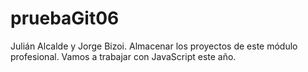 # pruebaGit06
Julián Alcalde y Jorge Bizoi.
Almacenar los proyectos de este módulo profesional.
Vamos a trabajar con JavaScript este año.
